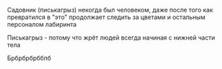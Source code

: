 Садовник (писькагрыз) некогда был человеком, даже после того как превратился в "это" продолжает следить за цветами и остальным персоналом лабиринта
 
Писькагрыз - потому что жрёт людей всегда начиная с нижней части тела

Брбрбрбрббпб